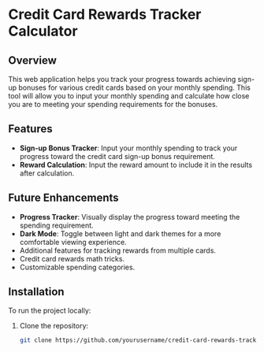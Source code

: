 # Credit Card Rewards Tracker Calculator

## Overview
This web application helps you track your progress towards achieving sign-up bonuses for various credit cards based on your monthly spending. This tool will allow you to input your monthly spending and calculate how close you are to meeting your spending requirements for the bonuses.

## Features
- **Sign-up Bonus Tracker**: Input your monthly spending to track your progress toward the credit card sign-up bonus requirement.
- **Reward Calculation**: Input the reward amount to include it in the results after calculation.

## Future Enhancements
- **Progress Tracker**: Visually display the progress toward meeting the spending requirement.
- **Dark Mode**: Toggle between light and dark themes for a more comfortable viewing experience.
- Additional features for tracking rewards from multiple cards.
- Credit card rewards math tricks.
- Customizable spending categories.

## Installation
To run the project locally:

1. Clone the repository:

   ```bash
   git clone https://github.com/yourusername/credit-card-rewards-tracker.git
